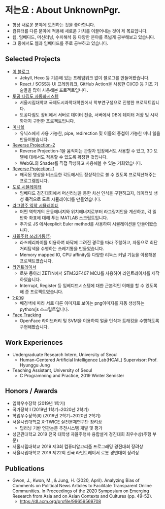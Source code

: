 # 저는요 : About UnknownPgr.

-   항상 새로운 분야에 도전하는 것을 좋아합니다.
-   컴퓨터를 다른 분야에 적용해 새로운 가치를 이끌어내는 것이 제 목표입니다.
-   웹, 임베디드, 머신러닝, 수치해석 등 다양한 분야를 폭넓게 공부해보고 있습니다.
-   그 중에서도 웹과 임베디드를 주로 공부하고 있습니다.

## Selected Projects

-   [이 블로그](https://github.com/unknownpgr/github-blog)
    -   Jekyll, Hexo 등 기존에 있는 프레임워크 없이 블로그를 만들어봤습니다.
    -   React / SCSS등 UI 프레임워크, GitHub Action을 사용한 CI/CD 등 기초 기술들을 많이 사용해본 프로젝트입니다.
-   [토공 다짐도 자동화시스템](https://github.com/unknownpgr/uos-urban)
    -   서울시립대학교 국제도시과학대학원에서 학부연구생으로 진행한 프로젝트입니다.
    -   토공다짐도 장비에서 서버로 데이터 전송, 서버에서 DB에 데이터 저장 및 시각화까지 구현한 프로젝트입니다.
-   [미니쉘](https://github.com/unknownpgr/mini-shell)
    -   유닉스에서 사용 가능한, pipe, redirection 및 이들의 중첩이 가능한 미니 쉘을 만들어봤습니다.
-   [Reverse Projection-2](https://github.com/unknownpgr/auto-projection-matching-2)
    -   Reverse Projection-1을 움직이는 관찰자 입장에서도 사용할 수 있고, 3D 모델에 대해서도 적용할 수 있도록 확장한 것입니다.
    -   WebGL의 Shader를 직접 작성하고 사용해볼 수 있는 기회였습니다.
-   [Reverse Projection-1](https://github.com/unknownpgr/auto-projection-matching)
    -   왜곡된 영상을 비스듬한 각도에서도 정상적으로 볼 수 있도록 프로젝션해주는 프로그램입니다.
-   [도로 시뮬레이터](https://github.com/unknownpgr/road-simulator)
    -   임베디드 경진대회에서 머신러닝을 통한 차선 인식을 구현하고자, 데이터셋 생성 목적으로 도로 시뮬레이터를 만들었습니다.
-   [라그랑주 역학 시뮬레이터](https://github.com/unknownpgr/lagrangian-mechanics)
    -   어떤 역학계의 운동에너지와 위치에너지로부터 라그랑지안을 계산하고, 각 일반화 좌표에 대해 푸는 MATLAB 스크립트입니다.
    -   추가로 JS 에서explicit Euler method를 사용하여 시뮬레이션을 만들어봤습니다.
-   [자율주행 쓰레기통(?)](htps://github.com/unknownpgr/trashcan)
    -   라즈베리파이를 이용하여 바닥에 그려진 경로를 따라 주행하고, 자동으로 최단거리탐색을 수행하는 쓰레기통을 만들었습니다.
    -   Memory mapped IO, CPU affinity등 다양한 리눅스 커널 기능을 이용해본 프로젝트였습니다.
-   [라인트레이서](https://github.com/unknownpgr/zetin-linetracer-custom)
    -   로봇 동아리 ZETIN에서 STM32F407 MCU를 사용하여 라인트레이서를 제작하였습니다.
    -   Interrupt, Register 등 임베디드시스템에 대한 근본적인 이해를 할 수 있도록 해 준 프로젝트였습니다.
-   [t-png](https://github.com/unknownpgr/t-png)
    -   배경색에 따라 서로 다른 이미지로 보이는 png이미지를 자동 생성하는 python/js 스크립트입니다.
-   [Face Tracking](https://github.com/unknownpgr/face_recognize)
    -   OpenFace 라이브러리 및 SVM을 이용하여 얼굴 인식과 트래킹을 수행하도록 구현해봤습니다.

## Work Experiences

-   Undergraduate Research Intern, University of Seoul
    -   Human-Centered Artificial Intelligence Lab(HCAIL) Supervisor: Prof. Hyunggu Jung
-   Teaching Assistant, University of Seoul
    -   C Programming and Practice, 2019 Winter Semister

## Honors / Awards

-   입학우수장학 (2019년 1학기)
-   국가장학 I (2019년 1학기~2020년 2학기)
-   학업우수장학(II) (2019년 2학기~2020년 2학기)
-   서울시립대학교 X-TWICE 실전문제연구단 장려상
    -   딥러닝 기반 연관논문 추천시스템 개발 및 평가
-   성균관대학교 2019 전국 대학생 자율주행차 융합설계 경진대회 최우수상(주행 부문)
-   서울시립대학교 2019 제3회 컴퓨터알고리즘 프로그래밍 경진대회 장려상
-   서울시립대학교 2019 제22회 전국 라인트레이서 로봇 경연대회 장려상

## Publications

-   Gwon, J., Kwon, M., & Jung, H. (2020, April). Analyzing Bias of Comments on Political News Articles to Facilitate Transparent Online Communities. In Proceedings of the 2020 Symposium on Emerging Research from Asia and on Asian Contexts and Cultures (pp. 49-52).
    -   https://dl.acm.org/profile/99659569708
